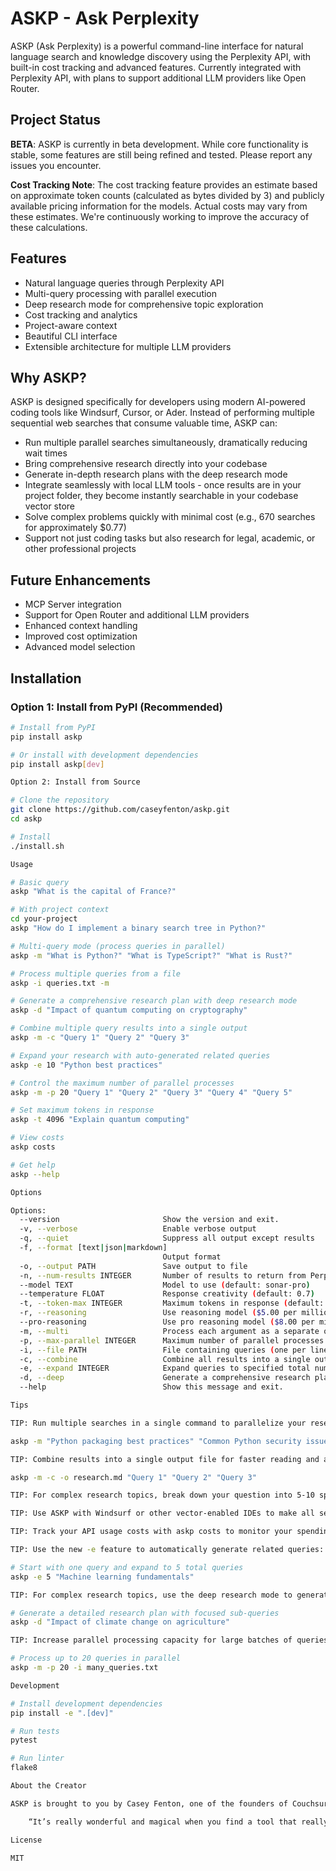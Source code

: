 # ASKP - Ask Perplexity

ASKP (Ask Perplexity) is a powerful command-line interface for natural language search and knowledge discovery using the Perplexity API, with built-in cost tracking and advanced features. Currently integrated with Perplexity API, with plans to support additional LLM providers like Open Router.

## Project Status

**BETA**: ASKP is currently in beta development. While core functionality is stable, some features are still being refined and tested. Please report any issues you encounter.

**Cost Tracking Note**: The cost tracking feature provides an estimate based on approximate token counts (calculated as bytes divided by 3) and publicly available pricing information for the models. Actual costs may vary from these estimates. We're continuously working to improve the accuracy of these calculations.

## Features

- Natural language queries through Perplexity API
- Multi-query processing with parallel execution
- Deep research mode for comprehensive topic exploration
- Cost tracking and analytics
- Project-aware context
- Beautiful CLI interface
- Extensible architecture for multiple LLM providers

## Why ASKP?

ASKP is designed specifically for developers using modern AI-powered coding tools like Windsurf, Cursor, or Ader. Instead of performing multiple sequential web searches that consume valuable time, ASKP can:

- Run multiple parallel searches simultaneously, dramatically reducing wait times
- Bring comprehensive research directly into your codebase
- Generate in-depth research plans with the deep research mode
- Integrate seamlessly with local LLM tools - once results are in your project folder, they become instantly searchable in your codebase vector store
- Solve complex problems quickly with minimal cost (e.g., 670 searches for approximately $0.77)
- Support not just coding tasks but also research for legal, academic, or other professional projects

## Future Enhancements

- MCP Server integration
- Support for Open Router and additional LLM providers
- Enhanced context handling
- Improved cost optimization
- Advanced model selection

## Installation

### Option 1: Install from PyPI (Recommended)

```bash
# Install from PyPI
pip install askp

# Or install with development dependencies
pip install askp[dev]

Option 2: Install from Source

# Clone the repository
git clone https://github.com/caseyfenton/askp.git
cd askp

# Install
./install.sh

Usage

# Basic query
askp "What is the capital of France?"

# With project context
cd your-project
askp "How do I implement a binary search tree in Python?"

# Multi-query mode (process queries in parallel)
askp -m "What is Python?" "What is TypeScript?" "What is Rust?"

# Process multiple queries from a file
askp -i queries.txt -m

# Generate a comprehensive research plan with deep research mode
askp -d "Impact of quantum computing on cryptography"

# Combine multiple query results into a single output
askp -m -c "Query 1" "Query 2" "Query 3"

# Expand your research with auto-generated related queries
askp -e 10 "Python best practices"

# Control the maximum number of parallel processes
askp -m -p 20 "Query 1" "Query 2" "Query 3" "Query 4" "Query 5"

# Set maximum tokens in response
askp -t 4096 "Explain quantum computing"

# View costs
askp costs

# Get help
askp --help

Options

Options:
  --version                       Show the version and exit.
  -v, --verbose                   Enable verbose output
  -q, --quiet                     Suppress all output except results
  -f, --format [text|json|markdown]
                                  Output format
  -o, --output PATH               Save output to file
  -n, --num-results INTEGER       Number of results to return from Perplexity
  --model TEXT                    Model to use (default: sonar-pro)
  --temperature FLOAT             Response creativity (default: 0.7)
  -t, --token-max INTEGER         Maximum tokens in response (default: 8192)
  -r, --reasoning                 Use reasoning model ($5.00 per million tokens)
  --pro-reasoning                 Use pro reasoning model ($8.00 per million tokens)
  -m, --multi                     Process each argument as a separate query in parallel
  -p, --max-parallel INTEGER      Maximum number of parallel processes (default: 10)
  -i, --file PATH                 File containing queries (one per line)
  -c, --combine                   Combine all results into a single output
  -e, --expand INTEGER            Expand queries to specified total number by generating related queries
  -d, --deep                      Generate a comprehensive research plan with detailed queries
  --help                          Show this message and exit.

Tips

TIP: Run multiple searches in a single command to parallelize your research:

askp -m "Python packaging best practices" "Common Python security issues" "Cross-platform Python compatibility"

TIP: Combine results into a single output file for faster reading and analysis:

askp -m -c -o research.md "Query 1" "Query 2" "Query 3"

TIP: For complex research topics, break down your question into 5-10 specific queries for more comprehensive results.

TIP: Use ASKP with Windsurf or other vector-enabled IDEs to make all search results instantly searchable within your codebase.

TIP: Track your API usage costs with askp costs to monitor your spending.

TIP: Use the new -e feature to automatically generate related queries:

# Start with one query and expand to 5 total queries
askp -e 5 "Machine learning fundamentals"

TIP: For complex research topics, use the deep research mode to generate a comprehensive research plan:

# Generate a detailed research plan with focused sub-queries
askp -d "Impact of climate change on agriculture"

TIP: Increase parallel processing capacity for large batches of queries:

# Process up to 20 queries in parallel
askp -m -p 20 -i many_queries.txt

Development

# Install development dependencies
pip install -e ".[dev]"

# Run tests
pytest

# Run linter
flake8

About the Creator

ASKP is brought to you by Casey Fenton, one of the founders of Couchsurfing. With 30 years of experience as both an entrepreneur and programmer, Casey created ASKP to share powerful AI tools with friends and colleagues. ASKP has become one of his most valuable day-to-day tools, saving significant time and multiplying productivity.

	“It’s really wonderful and magical when you find a tool that really serves as a timesaver and force multiplier. I hope other people find this to be as helpful as I have experienced it being.” - Casey Fenton

License

MIT